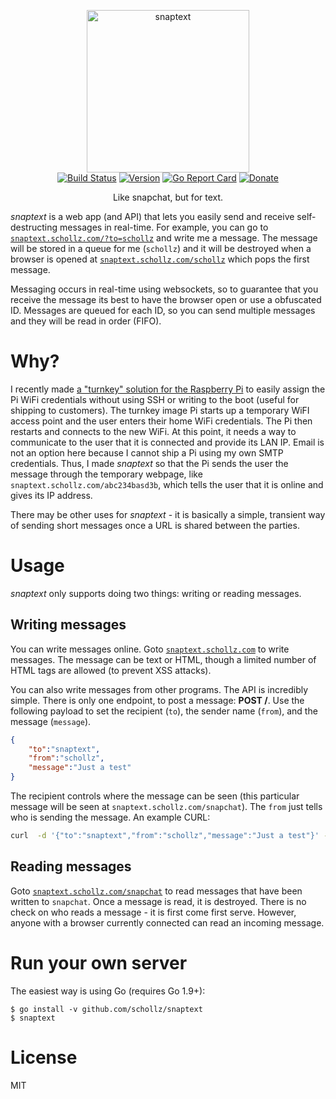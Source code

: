 <p align="center">
<img
    src="https://raw.githubusercontent.com/schollz/snaptext/master/static/favicon/logo.png?token=AGPyE4FL_L452-C_VhQ1bi8WiJhpB6ALks5alK3HwA%3D%3D"
    width="260px" border="0" alt="snaptext">
<br>
<a href="https://travis-ci.org/schollz/snaptext"><img
src="https://travis-ci.org/schollz/snaptext.svg?branch=master" alt="Build
Status"></a> <a
href="https://github.com/schollz/snaptext/releases/latest"><img
src="https://img.shields.io/badge/version-2.0.0-brightgreen.svg?style=flat-square"
alt="Version"></a> <a
href="https://goreportcard.com/report/github.com/schollz/snaptext"><img
src="https://goreportcard.com/badge/github.com/schollz/snaptext" alt="Go
Report Card"></a> <a href="https://www.paypal.me/ZackScholl/5.00"><img
src="https://img.shields.io/badge/donate-$5-brown.svg" alt="Donate"></a>
</p>

<p align="center">Like snapchat, but for text.</p>

*snaptext* is a web app (and API) that lets you easily send and receive self-destructing messages in real-time. For example, you can go to [`snaptext.schollz.com/?to=schollz`](https://snaptext.schollz.com/?to=schollz) and write me a message. The message will be stored in a queue for me (`schollz`) and it will be destroyed when a browser is opened at [`snaptext.schollz.com/schollz`](https://snaptext.schollz.com/schollz) which pops the first message. 

Messaging occurs in real-time using websockets, so to guarantee that you receive the message its best to have the browser open or use a obfuscated ID. Messages are queued for each ID, so you can send multiple messages and they will be read in order (FIFO).

# Why?

I recently made [a "turnkey" solution for the Raspberry Pi](https://github.com/schollz/raspberry-pi-turnkey) to easily assign the Pi WiFi credentials without using SSH or writing to the boot (useful for shipping to customers). The turnkey image Pi starts up a temporary WiFI access point and the user enters their home WiFi credentials. The Pi then restarts and connects to the new WiFi. At this point, it needs a way to communicate to the user that it is connected and provide its LAN IP. Email is not an option here because I cannot ship a Pi using my own SMTP credentials. Thus, I made *snaptext* so that the Pi sends the user the message through the temporary webpage, like `snaptext.schollz.com/abc234basd3b`, which tells the user that it is online and gives its IP address.

There may be other uses for *snaptext* - it is basically a simple, transient way of sending short messages once a URL is shared between the parties.

# Usage

*snaptext* only supports doing two things: writing or reading messages.

## Writing messages

You can write messages online. Goto [`snaptext.schollz.com`](https://snaptext.schollz.com) to write messages. The message can be text or HTML, though a limited number of HTML tags are allowed (to prevent XSS attacks). 

You can also write messages from other programs. The API is incredibly simple. There is only one endpoint, to post a message: **POST /**. Use the following payload to set the recipient (`to`), the sender name (`from`), and the message (`message`).

```json
{
    "to":"snaptext",
    "from":"schollz",
    "message":"Just a test"
}
```

The recipient controls where the message can be seen (this particular message will be seen at `snaptext.schollz.com/snapchat`). The `from` just tells who is sending the message. An example CURL:

```bash
curl  -d '{"to":"snaptext","from":"schollz","message":"Just a test"}' -X POST https://snaptext.schollz.com
```

## Reading messages

Goto [`snaptext.schollz.com/snapchat`](https://snaptext.schollz.com/ID) to read messages that have been written to `snapchat`. Once a message is read, it is destroyed. There is no check on who reads a message - it is first come first serve. However, anyone with a browser currently connected can read an incoming message.

# Run your own server

The easiest way is using Go (requires Go 1.9+):

```
$ go install -v github.com/schollz/snaptext
$ snaptext
```

# License

MIT
